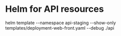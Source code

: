 Helm for API resources
===

helm template --namespace api-staging --show-only templates/deployment-web-front.yaml --debug ./api
